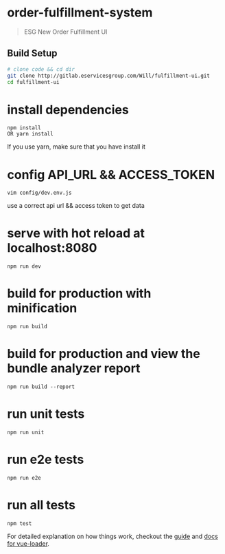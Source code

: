 # order-fulfillment-system

> ESG New Order Fulfillment UI

## Build Setup

``` bash
# clone code && cd dir
git clone http://gitlab.eservicesgroup.com/Will/fulfillment-ui.git
cd fulfillment-ui
```

# install dependencies
```
npm install
OR yarn install
```
If you use yarn, make sure that you have install it

# config API_URL && ACCESS_TOKEN
```
vim config/dev.env.js
```
use a correct api url && access token to get data

# serve with hot reload at localhost:8080
```
npm run dev
```

# build for production with minification
```
npm run build
```

# build for production and view the bundle analyzer report
```
npm run build --report
```

# run unit tests
```
npm run unit
```

# run e2e tests
```
npm run e2e
```

# run all tests
```
npm test
```

For detailed explanation on how things work, checkout the [guide](http://vuejs-templates.github.io/webpack/) and [docs for vue-loader](http://vuejs.github.io/vue-loader).
